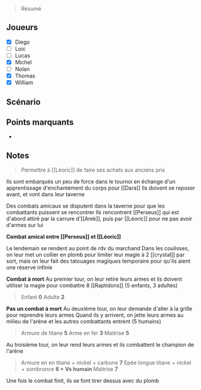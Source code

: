 > Résumé

## Joueurs

- [x] Diego
- [ ] Loic
- [ ] Lucas
- [x] Michel
- [ ] Nolan
- [x] Thomas
- [x] William

## Scénario


## Points marquants

- 

## Notes

>Permettre à [[Léoric]] de faire ses achats aux anciens prix

Ils sont embarqués un peu de force dans le tournoi en échange d'un apprentissage d'enchantement du corps pour [[Dara]]
Ils doivent se reposer avant, et vont dans leur taverne

Des combats amicaux se disputent dans la taverne pour que les combattants puissent se rencontrer
Ils rencontrent [[Perseus]] qui est d'abord attiré par la carrure d'[[Arek]], puis par [[Léoric]] pour ne pas avoir d'armes sur lui

**Combat amical entre [[Perseus]] et [[Léoric]]**

Le lendemain se rendent au point de rdv du marchand
Dans les coulisses, on leur met un collier en plomb pour limiter leur magie à 2 [[crystal]] par sort, mais on leur fait des tatouages magiques temporaire pour qu'ils aient une réserve infinie

__Combat à mort__
Au premier tour, on leur retire leurs armes et ils doivent utiliser la magie pour combattre 8 [[Raptidons]] (5 enfants, 3 adultes)
>Enfant **0**
>Adulte **2**

__Pas un combat à mort__
Au deuxième tour, on leur demande d'aller à la grille pour reprendre leurs armes
Quand ils y arrivent, on jette leurs armes au milieu de l'arène et les autres combattants entrent (5 humains)
>Armure de titane **5**
>Arme en fer **3**
>Maitrise **5**

Au troisième tour, on leur rend leurs armes et ils combattent le champion de l'arène
>Armure en en titane + nickel + carbone **7**
>Epée longue titane + nickel + sombronce **6 + Vs humain**
>Maitrise **7**

Une fois le combat finit, ils se font tirer dessus avec du plomb

